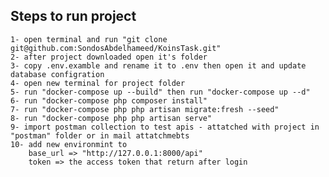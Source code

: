 ## Steps to run project
    1- open terminal and run "git clone git@github.com:SondosAbdelhameed/KoinsTask.git"
    2- after project downloaded open it's folder 
    3- copy .env.examble and rename it to .env then open it and update database configration
    4- open new terminal for project folder
    5- run "docker-compose up --build" then run "docker-compose up --d"
    6- run "docker-compose php composer install"
    7- run "docker-compose php php artisan migrate:fresh --seed"
    8- run "docker-compose php php artisan serve"
    9- import postman collection to test apis - attatched with project in "postman" folder or in mail attatchmebts
    10- add new environmint to 
        base_url => "http://127.0.0.1:8000/api"
        token => the access token that return after login


